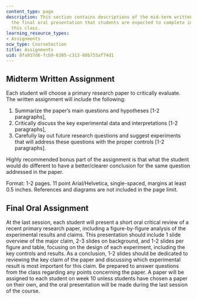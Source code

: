 ```yaml
---
content_type: page
description: This section contains descriptions of the mid-term written critique and
  the final oral presentation that students are expected to complete in order to pass
  this class.
learning_resource_types:
- Assignments
ocw_type: CourseSection
title: Assignments
uid: 8fa937d6-fcb9-6305-c313-68b755af74d1
---
```


Midterm Written Assignment
--------------------------

Each student will choose a primary research paper to critically evaluate. The written assignment will include the following:

1.  Summarize the paper’s main questions and hypotheses \[1-2 paragraphs\],
2.  Critically discuss the key experimental data and interpretations \[1-2 paragraphs\],
3.  Carefully lay out future research questions and suggest experiments that will address these questions with the proper controls \[1-2 paragraphs\].

Highly recommended bonus part of the assignment is that what the student would do different to have a better/clearer conclusion for the same question addressed in the paper.

Format: 1-2 pages. 11 point Arial/Helvetica, single-spaced, margins at least 0.5 inches. References and diagrams are not included in the page limit.

Final Oral Assignment
---------------------

At the last session, each student will present a short oral critical review of a recent primary research paper, including a figure-by-figure analysis of the experimental results and claims. This presentation should include 1 slide overview of the major claim, 2-3 slides on background, and 1-2 slides per figure and table, focusing on the design of each experiment, including the key controls and results. As a conclusion, 1-2 slides should be dedicated to reviewing the key claim of the paper and discussing which experimental result is most important for this claim. Be prepared to answer questions from the class regarding any points concerning the paper. A paper will be assigned to each student on week 10 unless students have chosen a paper on their own, and the oral presentation will be made during the last session of the course.